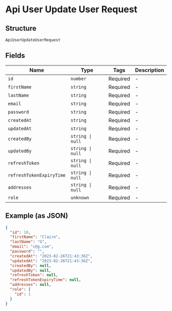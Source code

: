 
# Api User Update User Request

## Structure

`ApiUserUpdateUserRequest`

## Fields

| Name | Type | Tags | Description |
|  --- | --- | --- | --- |
| `id` | `number` | Required | - |
| `firstName` | `string` | Required | - |
| `lastName` | `string` | Required | - |
| `email` | `string` | Required | - |
| `password` | `string` | Required | - |
| `createdAt` | `string` | Required | - |
| `updatedAt` | `string` | Required | - |
| `createdBy` | `string \| null` | Required | - |
| `updatedBy` | `string \| null` | Required | - |
| `refreshToken` | `string \| null` | Required | - |
| `refreshTokenExpiryTime` | `string \| null` | Required | - |
| `addresses` | `string \| null` | Required | - |
| `role` | `unknown` | Required | - |

## Example (as JSON)

```json
{
  "id": 10,
  "firstName": "Claire",
  "lastName": "G",
  "email": "c@g.com",
  "password": "",
  "createdAt": "2023-02-26T21:43:36Z",
  "updatedAt": "2023-02-26T21:43:36Z",
  "createdBy": null,
  "updatedBy": null,
  "refreshToken": null,
  "refreshTokenExpiryTime": null,
  "addresses": null,
  "role": {
    "id": 1
  }
}
```

